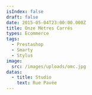 ```yaml
---
isIndex: false
draft: false
date: 2015-05-04T23:00:00.000Z
title: Onze Mètres Carrés
types: Ecommerce
tags:
  - Prestashop
  - Smarty
  - Stylus
image:
  src: /images/uploads/omc.jpg
datas:
  - title: Studio
    text: Rue Pavée
---
```

